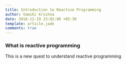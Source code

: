 ```yaml
---
title: Introduction to Reactive Programming
author: Vamshi Krishna
date: 2016-12-10 23:02:00 +05:30
template: article.jade
comments: true
---
```

### What is reactive programming

This is a new quest to understand reactive programming
